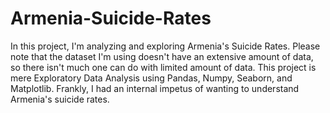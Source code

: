 # Armenia-Suicide-Rates
In this project, I'm analyzing and exploring Armenia's Suicide Rates. 
Please note that the dataset I'm using doesn't have an extensive amount of data, so there isn't much one can do with limited amount of data. This project is mere  Exploratory Data Analysis using Pandas, Numpy, Seaborn, and Matplotlib. Frankly, I had an internal impetus of wanting to understand Armenia's suicide rates.
